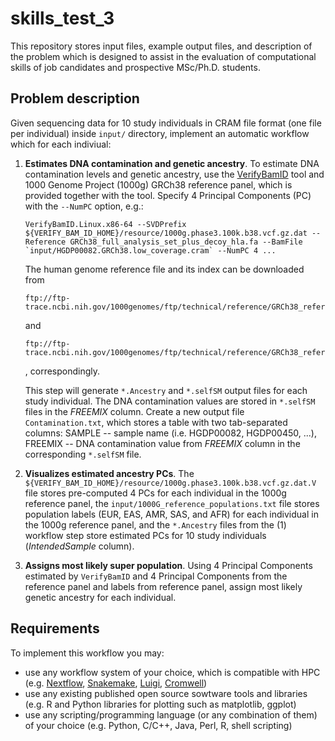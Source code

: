 # skills_test_3

This repository stores input files, example output files, and description of the problem which is designed to assist in the evaluation of computational skills of job candidates and prospective MSc/Ph.D. students.

## Problem description

Given sequencing data for 10 study individuals in CRAM file format (one file per individual) inside `input/` directory, implement an automatic workflow which for each indiviual:
1. **Estimates DNA contamination and genetic ancestry**. To estimate DNA contamination levels and genetic ancestry, use the [VerifyBamID](https://github.com/Griffan/VerifyBamID) tool and 1000 Genome Project (1000g) GRCh38 reference panel, which is provided together with the tool. Specify 4 Principal Components (PC) with the `--NumPC` option, e.g.:
    
    ```
    VerifyBamID.Linux.x86-64 --SVDPrefix ${VERIFY_BAM_ID_HOME}/resource/1000g.phase3.100k.b38.vcf.gz.dat --Reference GRCh38_full_analysis_set_plus_decoy_hla.fa --BamFile `input/HGDP00082.GRCh38.low_coverage.cram` --NumPC 4 ...
    ``` 
    The human genome reference file and its index can be downloaded from
    ```
    ftp://ftp-trace.ncbi.nih.gov/1000genomes/ftp/technical/reference/GRCh38_reference_genome/GRCh38_full_analysis_set_plus_decoy_hla.fa
    ```
    and
    ```
    ftp://ftp-trace.ncbi.nih.gov/1000genomes/ftp/technical/reference/GRCh38_reference_genome/GRCh38_full_analysis_set_plus_decoy_hla.fa.fai
    ```
    , correspondingly.
    
    This step will generate `*.Ancestry` and `*.selfSM` output files for each study individual. The DNA contamination values are stored in `*.selfSM` files in the *FREEMIX* column. Create a new output file `Contamination.txt`, which stores a table with two tab-separated columns: SAMPLE -- sample name (i.e. HGDP00082, HGDP00450, ...), FREEMIX -- DNA contamination value from *FREEMIX* column in the corresponding `*.selfSM` file.

2. **Visualizes estimated ancestry PCs**. The `${VERIFY_BAM_ID_HOME}/resource/1000g.phase3.100k.b38.vcf.gz.dat.V` file stores pre-computed 4 PCs for each individual in the 1000g reference panel, the `input/1000G_reference_populations.txt` file stores population labels (EUR, EAS, AMR, SAS, and AFR) for each individual in the 1000g reference panel, and the `*.Ancestry` files from the (1) workflow step store estimated PCs for 10 study individuals (*IntendedSample* column).

3. **Assigns most likely super population**. Using 4 Principal Components estimated by `VerifyBamID` and 4 Principal Components from the reference panel and labels from reference panel, assign most likely genetic ancestry for each individual.


## Requirements

To implement this workflow you may:
- use any workflow system of your choice, which is compatible with HPC (e.g. [Nextflow](https://www.nextflow.io), [Snakemake](https://snakemake.readthedocs.io/en/stable/), [Luigi](https://github.com/spotify/luigi), [Cromwell](https://cromwell.readthedocs.io/en/stable/))
- use any existing published open source sowtware tools and libraries (e.g. R and Python libraries for plotting such as matplotlib, ggplot)
- use any scripting/programming language (or any combination of them) of your choice (e.g. Python, C/C++, Java, Perl, R, shell scripting)

